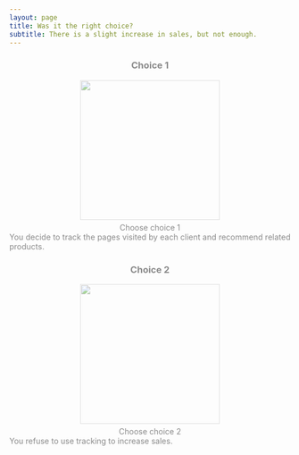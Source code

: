 ```yaml
---
layout: page
title: Was it the right choice?
subtitle: There is a slight increase in sales, but not enough.
---
```

<head>
  <meta name="viewport" content="width=device-width, initial-scale=1">
  <style>
    .text1 {
      transition: 0.5s;
      opacity:0.5;
    }
    .text2 {
      transition: 0.5s;
      opacity: 0.5;
    }
    .text1:hover {
      opacity:1;
      font-size: 110%;
      transition: 0.5s;

    }
    .text2:hover {
      opacity: 1;
      font-size: 110%;
      transition: 0.5s;

    }

    .button span {
      cursor: pointer;
      display: inline-block;
      position: relative;
      transition: 0.5s;
    }

    .button span:after {
      content: '\00bb';
      position: absolute;
      opacity: 0;
      top: 0;
      right: -20px;
      transition: 0.5s;
    }

    .button:hover span {
      padding-right: 25px;
    }

    .button:hover span:after {
      opacity: 1;
      right: 0;
    }

  </style>
</head>


<p></p>
<div class="container">
    <div class="row">
        <div class="col-lg-6 col-md-6 nopadding" style="text-align: justify;">
          <div class='text1'>
            <div style="text-align: center;">
              <h3>Choice 1 </h3>
              <img src="https://images.unsplash.com/photo-1575043627654-ef061bd7700f?ixlib=rb-1.2.1&ixid=eyJhcHBfaWQiOjEyMDd9&auto=format&fit=crop&w=1050&q=80" height = "250" style = "margin-bottom: 5px">
              <div class='button'><a href="../choice1-2" class="btn btn-primary"><span>Choose choice 1</span></a></div>
            </div>
              You decide to track the pages visited by each client and recommend related products.
          </div>
        </div>
        <div class="col-lg-6 col-md-6 nopadding" style="text-align: justify;">
          <div class='text2'>
            <div style="text-align: center;">
              <h3>Choice 2</h3>
              <img src="https://images.unsplash.com/photo-1565598469107-2bd14ae7e7e4?ixlib=rb-1.2.1&ixid=eyJhcHBfaWQiOjEyMDd9&auto=format&fit=crop&w=1096&q=80" height = "250" style = "margin-bottom: 5px">
              <div class= 'button'><a href="../choice1-1-2" class="btn btn-primary"><span>Choose choice 2</span></a></div>
            </div>
              You refuse to use tracking to increase sales.
          </div>
        </div>
    </div>
</div>
